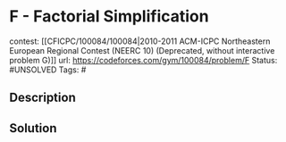 # F - Factorial Simplification

contest: [[CFICPC/100084/100084|2010-2011 ACM-ICPC Northeastern European Regional Contest (NEERC 10) (Deprecated, without interactive problem G)]]
url: https://codeforces.com/gym/100084/problem/F
Status: #UNSOLVED
Tags: #

## Description

## Solution

